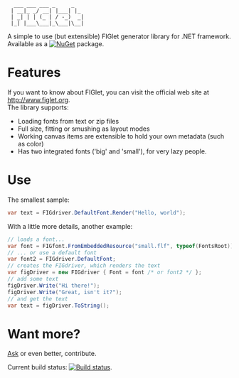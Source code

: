 ```
  ___ ___ ___ _     _   
 | __|_ _/ __| |___| |_ 
 | _| | | (_ | / -_)  _|
 |_| |___\___|_\___|\__|
 ```                                         

A simple to use (but extensible) FIGlet generator library for .NET framework.  
Available as a [![NuGet](http://img.shields.io/nuget/v/FIGlet-_-lib.svg?style=flat-square)](https://www.nuget.org/packages/FIGlet-_-lib) package.

# Features

If you want to know about FIGlet, you can visit the official web site at http://www.figlet.org.  
The library supports:
* Loading fonts from text or zip files
* Full size, fitting or smushing as layout modes
* Working canvas items are extensible to hold your own metadata (such as color)
* Has two integrated fonts ('big' and 'small'), for very lazy people.

# Use

The smallest sample:
```csharp
var text = FIGdriver.DefaultFont.Render("Hello, world");
```

With a little more details, another example:

```csharp
// loads a font...
var font = FIGfont.FromEmbeddedResource("small.flf", typeof(FontsRoot));
// ... or use a default font
var font2 = FIGdriver.DefaultFont;
// creates the FIGdriver, which renders the text
var figDriver = new FIGdriver { Font = font /* or font2 */ };
// add some text
figDriver.Write("Hi there!");
figDriver.Write("Great, isn't it?");
// and get the text
var text = figDriver.ToString();
```

# Want more?

[Ask](https://github.com/picrap/FIGlet/issues) or even better, contribute.

Current build status: [![Build status](https://ci.appveyor.com/api/projects/status/6u9c856xmat8c5wu?svg=true)](https://ci.appveyor.com/project/picrap/figlet).

